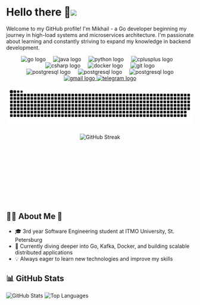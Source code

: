# Hello there 👋<img src="https://media.tenor.com/3zYTjSu1N9AAAAAi/kenobi-pog.gif" width="40">

Welcome to my GitHub profile! I'm Mikhail - a Go developer beginning my journey in high-load systems and microservices architecture. I'm passionate about learning and constantly striving to expand my knowledge in backend development.

<div align="center">
  <img src="https://cdn.jsdelivr.net/gh/devicons/devicon/icons/go/go-original.svg" height="60" alt="go logo"  />
  <img width="12" />
  <img src="https://cdn.jsdelivr.net/gh/devicons/devicon/icons/java/java-original.svg" height="60" alt="java logo"  />
  <img width="12" />
  <img src="https://cdn.jsdelivr.net/gh/devicons/devicon/icons/python/python-original.svg" height="60" alt="python logo"  />
  <img width="12" />
  <img src="https://cdn.jsdelivr.net/gh/devicons/devicon/icons/cplusplus/cplusplus-original.svg" height="60" alt="cplusplus logo"  />
  <img width="12" />
  <img src="https://cdn.jsdelivr.net/gh/devicons/devicon/icons/csharp/csharp-original.svg" height="60" alt="csharp logo"  />
  <img width="12" />
  
  <img src="https://cdn.jsdelivr.net/gh/devicons/devicon/icons/docker/docker-original.svg" height="60" alt="docker logo"  />
  <img width="12" />
  <img src="https://cdn.jsdelivr.net/gh/devicons/devicon/icons/git/git-original.svg" height="60" alt="git logo"  />
</div>

<div align="center">
  <img src="https://cdn.jsdelivr.net/gh/devicons/devicon/icons/postgresql/postgresql-original.svg" height="60" alt="postgresql logo"  />
  <img width="12" />
  <img src="https://cdn.jsdelivr.net/gh/devicons/devicon/icons/mongodb/mongodb-original.svg" height="60" alt="postgresql logo"  />
  <img width="12" />
  <img src="https://cdn.jsdelivr.net/gh/devicons/devicon/icons/redis/redis-original.svg" height="60" alt="postgresql logo"  />
</div>


<div align="center">
  <a href="mailto:skirdamisa@gmail.com" target="_blank">
    <img src="https://img.shields.io/static/v1?message=Gmail&logo=gmail&label=&color=D14836&logoColor=white&labelColor=&style=for-the-badge" height="25" alt="gmail logo" />
  </a>
  <a href="https://t.me/m1keeeee" target="_blank">
    <img src="https://img.shields.io/static/v1?message=Telegram&logo=telegram&label=&color=2CA5E0&logoColor=white&labelColor=&style=for-the-badge" height="25" alt="telegram logo"  />
  </a>
</div>

<p align="center">
  <img src="https://raw.githubusercontent.com/m1keee3/m1keee3/main/dist/github-contribution-grid-snake.svg" alt="snake game" />
</p>

<div align="center" style="display: flex; justify-content: center; gap: 20px; flex-wrap: wrap;">

  <!-- Streak Stats -->
  <img src="https://streak-stats.demolab.com?user=m1keee3&theme=default&border_radius=5&locale=ru" alt="GitHub Streak" height="180"/>

</div>

## 👨‍💻 About Me 🚀

- 🎓 3rd year Software Engineering student at ITMO University, St. Petersburg
- 🌱 Currently diving deeper into Go, Kafka, Docker, and building scalable distributed applications
- 💡 Always eager to learn new technologies and improve my skills  

## 📊 GitHub Stats
![GitHub Stats](https://github-readme-stats.vercel.app/api?username=m1keee3&show_icons=true)
![Top Languages](https://github-readme-stats.vercel.app/api/top-langs/?username=m1keee3&layout=compact)
